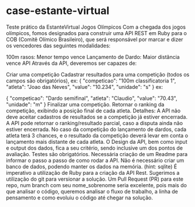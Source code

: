 # case-estante-virtual

Teste prático da EstanteVirtual
Jogos Olímpicos
Com a chegada dos jogos olímpicos, fomos designados para construir uma API REST em Ruby para o COB (Comitê Olímico Brasileiro), que será responsável por marcar e dizer os vencedores das seguintes modalidades:

100m rasos: Menor tempo vence
Lançamento de Dardo: Maior distância vence
API
Através da API, deveremos ser capazes de:

Criar uma competição
Cadastrar resultados para uma competição (todos os campos são obrigatórios), ex:
{
  "competicao": "100m classificatoria 1", 
  "atleta": "Joao das Neves", 
  "value": "10.234", 
  "unidade": "s"
}
ex:

{
  "competicao": "Dardo semifinal", 
  "atleta": "Claudio", 
  "value": "70.43", 
  "unidade": "m"
}
Finalizar uma competição.
Retornar o ranking da competição, exibindo a posição final de cada atleta.
Detalhes:
A API não deve aceitar cadastros de resultados se a competição já estiver encerrada.
A API pode retornar o ranking/resultado parcial, caso a disputa ainda não estiver encerrada.
No caso da competição do lançamento de dardos, cada atleta terá 3 chances, e o resultado da competição deverá levar em conta o lançamento mais distante de cada atleta.
O Design da API, bem como input e output dos dados, fica a seu critério, sendo inclusive um dos pontos de avaliação.
Testes são obrigatórios.
Necessária criação de um Readme para informar o passo a passo de como rodar a API.
Não é necessário criar um banco de dados, podendo manter os dados na memória. (hint: sqlite)
É imperativo a utilização de Ruby para a criação da API Rest.
Sugerimos a utilização do git para versionar a solução. Um Pull Request (PR) para este repo, num branch com seu nome_sobrenome seria excelente, pois mais do que analisar o código, queremos analisar o fluxo de trabalho, a linha de pensamento e como evoluiu o código até chegar na solução.
